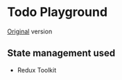 # Todo Playground

[Original](https://github.com/botondKulcsar/todo-list/tree/main) version

## State management used

- Redux Toolkit

